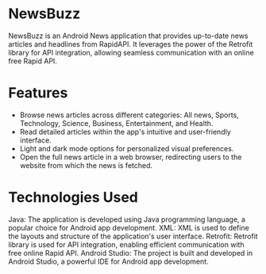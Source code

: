 # NewsBuzz
NewsBuzz is an Android News application that provides up-to-date news articles and headlines from RapidAPI. It leverages the power of the Retrofit library for API integration, allowing seamless communication with an online free Rapid API.

# Features
* Browse news articles across different categories: All news, Sports, Technology, Science, Business, Entertainment, and Health.
* Read detailed articles within the app's intuitive and user-friendly interface.
* Light and dark mode options for personalized visual preferences.
* Open the full news article in a web browser, redirecting users to the website from which the news is fetched.

# Technologies Used
Java: The application is developed using Java programming language, a popular choice for Android app development.
XML: XML is used to define the layouts and structure of the application's user interface.
Retrofit: Retrofit library is used for API integration, enabling efficient communication with free online Rapid API.
Android Studio: The project is built and developed in Android Studio, a powerful IDE for Android app development.
